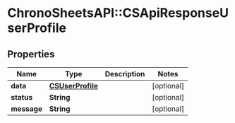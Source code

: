 # ChronoSheetsAPI::CSApiResponseUserProfile

## Properties
Name | Type | Description | Notes
------------ | ------------- | ------------- | -------------
**data** | [**CSUserProfile**](CSUserProfile.md) |  | [optional] 
**status** | **String** |  | [optional] 
**message** | **String** |  | [optional] 


